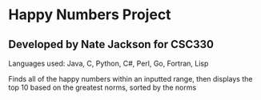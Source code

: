 # Happy Numbers Project

## Developed by Nate Jackson for CSC330

Languages used: Java, C, Python, C#, Perl, Go, Fortran, Lisp

Finds all of the happy numbers within an inputted range, then displays the top 10
based on the greatest norms, sorted by the norms
